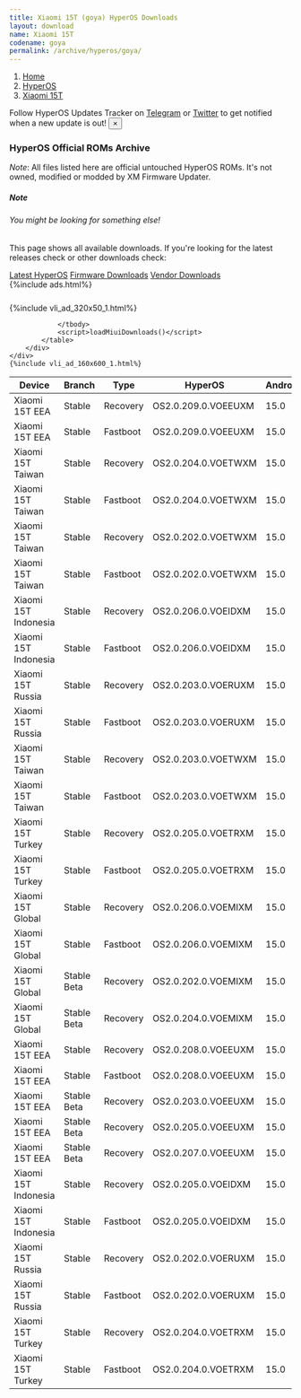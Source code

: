 ```yaml
---
title: Xiaomi 15T (goya) HyperOS Downloads
layout: download
name: Xiaomi 15T
codename: goya
permalink: /archive/hyperos/goya/
---
```

<nav aria-label="breadcrumb">
    <ol class="breadcrumb">
        <li class="breadcrumb-item"><a href="/">Home</a></li>
        <li class="breadcrumb-item"><a href="/hyperos/">HyperOS</a></li>
        <li class="breadcrumb-item active" aria-current="page"><a href="/hyperos/goya/">Xiaomi 15T</a></li>
    </ol>
</nav>
<div class="alert alert-primary alert-dismissible fade show" role="alert">
    Follow HyperOS Updates Tracker on <a href="https://t.me/MIUIUpdatesTracker" class="alert-link">Telegram</a>
     or <a href="https://twitter.com/MiFwUpdater" class="alert-link">Twitter</a> to get notified when a new update is out!
    <button type="button" class="close" data-dismiss="alert" aria-label="Close">
        <span aria-hidden="true">&times;</span>
    </button>
</div>

### HyperOS Official ROMs Archive
*Note*: All files listed here are official untouched HyperOS ROMs. It's not owned, modified or modded by XM Firmware Updater.
<div class="card">
  <div class="card-body">
    <h5 class="card-title">Note</h5>
    <h6 class="card-subtitle mb-2 text-muted">You might be looking for something else!</h6>
    <p class="card-text">This page shows all available downloads.
     If you're looking for the latest releases check or other downloads check:</p>
    <a href="/hyperos/goya/" class="card-link">Latest HyperOS</a>
    <a href="/firmware/goya/" class="card-link">Firmware Downloads</a>
    <a href="/vendor/goya/" class="card-link">Vendor Downloads</a>
  </div>
</div>
{%include ads.html%}
<div class="row justify-content-center">
    <div class="col-10">
        <div class="table-responsive-md" style="margin-top: 25px;">
            {%include vli_ad_320x50_1.html%}
            <table id="miui" class="display dt-responsive nowrap compact table table-striped table-hover table-sm">
                <thead class="thead-dark">
                    <tr>
                        <th data-ref="device">Device</th>
                        <th data-ref="branch">Branch</th>
                        <th data-ref="type">Type</th>
                        <th data-ref="miui">HyperOS</th>
                        <th data-ref="android">Android</th>
                        <th data-ref="size">Size</th>
                        <th data-ref="size">Date</th>
                        <th data-ref="link">Link</th>
                    </tr>
                </thead>
                <tbody>
                <tr><td>Xiaomi 15T EEA</td><td>Stable</td><td>Recovery</td><td>OS2.0.209.0.VOEEUXM</td><td>15.0</td><td>6.4 GB</td><td>2025-10-23</td><td><a href="/hyperos/goya/stable/OS2.0.209.0.VOEEUXM/">Download</a></td></tr>
<tr><td>Xiaomi 15T EEA</td><td>Stable</td><td>Fastboot</td><td>OS2.0.209.0.VOEEUXM</td><td>15.0</td><td>8.1 GB</td><td>2025-10-14</td><td><a href="/hyperos/goya/stable/OS2.0.209.0.VOEEUXM/">Download</a></td></tr>
<tr><td>Xiaomi 15T Taiwan</td><td>Stable</td><td>Recovery</td><td>OS2.0.204.0.VOETWXM</td><td>15.0</td><td>6.2 GB</td><td>2025-10-23</td><td><a href="/hyperos/goya/stable/OS2.0.204.0.VOETWXM/">Download</a></td></tr>
<tr><td>Xiaomi 15T Taiwan</td><td>Stable</td><td>Fastboot</td><td>OS2.0.204.0.VOETWXM</td><td>15.0</td><td>7.2 GB</td><td>2025-10-14</td><td><a href="/hyperos/goya/stable/OS2.0.204.0.VOETWXM/">Download</a></td></tr>
<tr><td>Xiaomi 15T Taiwan</td><td>Stable</td><td>Recovery</td><td>OS2.0.202.0.VOETWXM</td><td>15.0</td><td>6.2 GB</td><td>2025-09-25</td><td><a href="/hyperos/goya/stable/OS2.0.202.0.VOETWXM/">Download</a></td></tr>
<tr><td>Xiaomi 15T Taiwan</td><td>Stable</td><td>Fastboot</td><td>OS2.0.202.0.VOETWXM</td><td>15.0</td><td>7.2 GB</td><td>2025-08-15</td><td><a href="/hyperos/goya/stable/OS2.0.202.0.VOETWXM/">Download</a></td></tr>
<tr><td>Xiaomi 15T Indonesia</td><td>Stable</td><td>Recovery</td><td>OS2.0.206.0.VOEIDXM</td><td>15.0</td><td>6.4 GB</td><td>2025-09-25</td><td><a href="/hyperos/goya/stable/OS2.0.206.0.VOEIDXM/">Download</a></td></tr>
<tr><td>Xiaomi 15T Indonesia</td><td>Stable</td><td>Fastboot</td><td>OS2.0.206.0.VOEIDXM</td><td>15.0</td><td>8.0 GB</td><td>2025-09-10</td><td><a href="/hyperos/goya/stable/OS2.0.206.0.VOEIDXM/">Download</a></td></tr>
<tr><td>Xiaomi 15T Russia</td><td>Stable</td><td>Recovery</td><td>OS2.0.203.0.VOERUXM</td><td>15.0</td><td>6.3 GB</td><td>2025-09-25</td><td><a href="/hyperos/goya/stable/OS2.0.203.0.VOERUXM/">Download</a></td></tr>
<tr><td>Xiaomi 15T Russia</td><td>Stable</td><td>Fastboot</td><td>OS2.0.203.0.VOERUXM</td><td>15.0</td><td>8.7 GB</td><td>2025-09-10</td><td><a href="/hyperos/goya/stable/OS2.0.203.0.VOERUXM/">Download</a></td></tr>
<tr><td>Xiaomi 15T Taiwan</td><td>Stable</td><td>Recovery</td><td>OS2.0.203.0.VOETWXM</td><td>15.0</td><td>6.2 GB</td><td>2025-09-25</td><td><a href="/hyperos/goya/stable/OS2.0.203.0.VOETWXM/">Download</a></td></tr>
<tr><td>Xiaomi 15T Taiwan</td><td>Stable</td><td>Fastboot</td><td>OS2.0.203.0.VOETWXM</td><td>15.0</td><td>7.2 GB</td><td>2025-09-10</td><td><a href="/hyperos/goya/stable/OS2.0.203.0.VOETWXM/">Download</a></td></tr>
<tr><td>Xiaomi 15T Turkey</td><td>Stable</td><td>Recovery</td><td>OS2.0.205.0.VOETRXM</td><td>15.0</td><td>6.3 GB</td><td>2025-09-25</td><td><a href="/hyperos/goya/stable/OS2.0.205.0.VOETRXM/">Download</a></td></tr>
<tr><td>Xiaomi 15T Turkey</td><td>Stable</td><td>Fastboot</td><td>OS2.0.205.0.VOETRXM</td><td>15.0</td><td>7.7 GB</td><td>2025-09-03</td><td><a href="/hyperos/goya/stable/OS2.0.205.0.VOETRXM/">Download</a></td></tr>
<tr><td>Xiaomi 15T Global</td><td>Stable</td><td>Recovery</td><td>OS2.0.206.0.VOEMIXM</td><td>15.0</td><td>6.3 GB</td><td>2025-09-24</td><td><a href="/hyperos/goya/stable/OS2.0.206.0.VOEMIXM/">Download</a></td></tr>
<tr><td>Xiaomi 15T Global</td><td>Stable</td><td>Fastboot</td><td>OS2.0.206.0.VOEMIXM</td><td>15.0</td><td>8.9 GB</td><td>2025-08-28</td><td><a href="/hyperos/goya/stable/OS2.0.206.0.VOEMIXM/">Download</a></td></tr>
<tr><td>Xiaomi 15T Global</td><td>Stable Beta</td><td>Recovery</td><td>OS2.0.202.0.VOEMIXM</td><td>15.0</td><td>6.3 GB</td><td>2025-09-24</td><td><a href="/hyperos/goya/stable beta/OS2.0.202.0.VOEMIXM/">Download</a></td></tr>
<tr><td>Xiaomi 15T Global</td><td>Stable Beta</td><td>Recovery</td><td>OS2.0.204.0.VOEMIXM</td><td>15.0</td><td>6.3 GB</td><td>2025-09-24</td><td><a href="/hyperos/goya/stable beta/OS2.0.204.0.VOEMIXM/">Download</a></td></tr>
<tr><td>Xiaomi 15T EEA</td><td>Stable</td><td>Recovery</td><td>OS2.0.208.0.VOEEUXM</td><td>15.0</td><td>6.4 GB</td><td>2025-09-24</td><td><a href="/hyperos/goya/stable/OS2.0.208.0.VOEEUXM/">Download</a></td></tr>
<tr><td>Xiaomi 15T EEA</td><td>Stable</td><td>Fastboot</td><td>OS2.0.208.0.VOEEUXM</td><td>15.0</td><td>8.3 GB</td><td>2025-08-28</td><td><a href="/hyperos/goya/stable/OS2.0.208.0.VOEEUXM/">Download</a></td></tr>
<tr><td>Xiaomi 15T EEA</td><td>Stable Beta</td><td>Recovery</td><td>OS2.0.203.0.VOEEUXM</td><td>15.0</td><td>6.4 GB</td><td>2025-09-24</td><td><a href="/hyperos/goya/stable beta/OS2.0.203.0.VOEEUXM/">Download</a></td></tr>
<tr><td>Xiaomi 15T EEA</td><td>Stable Beta</td><td>Recovery</td><td>OS2.0.205.0.VOEEUXM</td><td>15.0</td><td>6.4 GB</td><td>2025-09-24</td><td><a href="/hyperos/goya/stable beta/OS2.0.205.0.VOEEUXM/">Download</a></td></tr>
<tr><td>Xiaomi 15T EEA</td><td>Stable Beta</td><td>Recovery</td><td>OS2.0.207.0.VOEEUXM</td><td>15.0</td><td>6.4 GB</td><td>2025-09-24</td><td><a href="/hyperos/goya/stable beta/OS2.0.207.0.VOEEUXM/">Download</a></td></tr>
<tr><td>Xiaomi 15T Indonesia</td><td>Stable</td><td>Recovery</td><td>OS2.0.205.0.VOEIDXM</td><td>15.0</td><td>6.3 GB</td><td>2025-09-24</td><td><a href="/hyperos/goya/stable/OS2.0.205.0.VOEIDXM/">Download</a></td></tr>
<tr><td>Xiaomi 15T Indonesia</td><td>Stable</td><td>Fastboot</td><td>OS2.0.205.0.VOEIDXM</td><td>15.0</td><td>8.0 GB</td><td>2025-08-09</td><td><a href="/hyperos/goya/stable/OS2.0.205.0.VOEIDXM/">Download</a></td></tr>
<tr><td>Xiaomi 15T Russia</td><td>Stable</td><td>Recovery</td><td>OS2.0.202.0.VOERUXM</td><td>15.0</td><td>6.3 GB</td><td>2025-09-24</td><td><a href="/hyperos/goya/stable/OS2.0.202.0.VOERUXM/">Download</a></td></tr>
<tr><td>Xiaomi 15T Russia</td><td>Stable</td><td>Fastboot</td><td>OS2.0.202.0.VOERUXM</td><td>15.0</td><td>8.6 GB</td><td>2025-08-02</td><td><a href="/hyperos/goya/stable/OS2.0.202.0.VOERUXM/">Download</a></td></tr>
<tr><td>Xiaomi 15T Turkey</td><td>Stable</td><td>Recovery</td><td>OS2.0.204.0.VOETRXM</td><td>15.0</td><td>6.3 GB</td><td>2025-09-24</td><td><a href="/hyperos/goya/stable/OS2.0.204.0.VOETRXM/">Download</a></td></tr>
<tr><td>Xiaomi 15T Turkey</td><td>Stable</td><td>Fastboot</td><td>OS2.0.204.0.VOETRXM</td><td>15.0</td><td>7.9 GB</td><td>2025-08-09</td><td><a href="/hyperos/goya/stable/OS2.0.204.0.VOETRXM/">Download</a></td></tr>

                </tbody>
                <script>loadMiuiDownloads()</script>
            </table>
        </div>
    </div>
    {%include vli_ad_160x600_1.html%}
</div>
